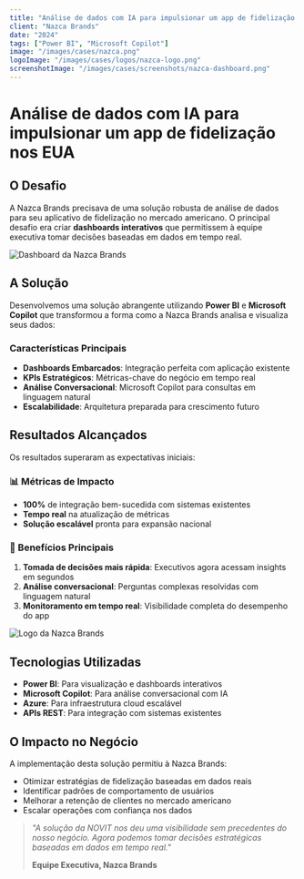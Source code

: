 ```yaml
---
title: "Análise de dados com IA para impulsionar um app de fidelização nos EUA"
client: "Nazca Brands"
date: "2024"
tags: ["Power BI", "Microsoft Copilot"]
image: "/images/cases/nazca.png"
logoImage: "/images/cases/logos/nazca-logo.png"
screenshotImage: "/images/cases/screenshots/nazca-dashboard.png"
---
```


# Análise de dados com IA para impulsionar um app de fidelização nos EUA

## O Desafio

A Nazca Brands precisava de uma solução robusta de análise de dados para seu aplicativo de fidelização no mercado americano. O principal desafio era criar **dashboards interativos** que permitissem à equipe executiva tomar decisões baseadas em dados em tempo real.

![Dashboard da Nazca Brands](/images/cases/screenshots/nazca-dashboard.png)

## A Solução

Desenvolvemos uma solução abrangente utilizando **Power BI** e **Microsoft Copilot** que transformou a forma como a Nazca Brands analisa e visualiza seus dados:

### Características Principais

- **Dashboards Embarcados**: Integração perfeita com aplicação existente
- **KPIs Estratégicos**: Métricas-chave do negócio em tempo real
- **Análise Conversacional**: Microsoft Copilot para consultas em linguagem natural
- **Escalabilidade**: Arquitetura preparada para crescimento futuro

## Resultados Alcançados

Os resultados superaram as expectativas iniciais:

### 📊 Métricas de Impacto

- **100%** de integração bem-sucedida com sistemas existentes
- **Tempo real** na atualização de métricas
- **Solução escalável** pronta para expansão nacional

### 🚀 Benefícios Principais

1. **Tomada de decisões mais rápida**: Executivos agora acessam insights em segundos
2. **Análise conversacional**: Perguntas complexas resolvidas com linguagem natural
3. **Monitoramento em tempo real**: Visibilidade completa do desempenho do app

![Logo da Nazca Brands](/images/cases/logos/nazca-logo.png)

## Tecnologias Utilizadas

- **Power BI**: Para visualização e dashboards interativos
- **Microsoft Copilot**: Para análise conversacional com IA
- **Azure**: Para infraestrutura cloud escalável
- **APIs REST**: Para integração com sistemas existentes

## O Impacto no Negócio

A implementação desta solução permitiu à Nazca Brands:

- Otimizar estratégias de fidelização baseadas em dados reais
- Identificar padrões de comportamento de usuários
- Melhorar a retenção de clientes no mercado americano
- Escalar operações com confiança nos dados

> *"A solução da NOVIT nos deu uma visibilidade sem precedentes do nosso negócio. Agora podemos tomar decisões estratégicas baseadas em dados em tempo real."*
> 
> **Equipe Executiva, Nazca Brands**